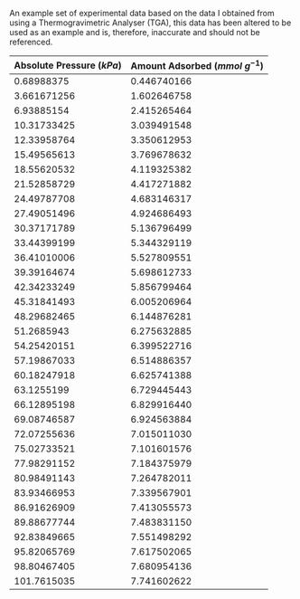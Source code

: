 An example set of experimental data based on the data I obtained from using a Thermogravimetric Analyser (TGA), this data has been altered to be used as an example and is, therefore, inaccurate and should not be referenced.

| Absolute Pressure $(kPa)$ | Amount Adsorbed $(mmol \ g^{-1})$ |
|---|---|
| 0.68988375	| 0.446740166 |
| 3.661671256	| 1.602646758 |
| 6.93885154	| 2.415265464 |
| 10.31733425	| 3.039491548 |
| 12.33958764	| 3.350612953 |
| 15.49565613	| 3.769678632 |
| 18.55620532	| 4.119325382 |
| 21.52858729	| 4.417271882 |
| 24.49787708	| 4.683146317 |
| 27.49051496	| 4.924686493 |
| 30.37171789	| 5.136796499 |
| 33.44399199	| 5.344329119 |
| 36.41010006	| 5.527809551 |
| 39.39164674	| 5.698612733 |
| 42.34233249	| 5.856799464 |
| 45.31841493	| 6.005206964 |
| 48.29682465	| 6.144876281 |
| 51.2685943	| 6.275632885 |
| 54.25420151	| 6.399522716 |
| 57.19867033	| 6.514886357 |
| 60.18247918	| 6.625741388 |
| 63.1255199	| 6.729445443 |
| 66.12895198	| 6.829916440 |
| 69.08746587	| 6.924563884 |
| 72.07255636	| 7.015011030 |
| 75.02733521	| 7.101601576 |
| 77.98291152	| 7.184375979 |
| 80.98491143	| 7.264782011 |
| 83.93466953	| 7.339567901 |
| 86.91626909	| 7.413055573 |
| 89.88677744	| 7.483831150 |
| 92.83849665	| 7.551498292 |
| 95.82065769	| 7.617502065 |
| 98.80467405	| 7.680954136 |
| 101.7615035 |	7.741602622 |



